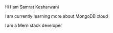 Hi I am Samrat Kesharwani

I am currently learning more about MongoDB cloud

I am a Mern stack developer
